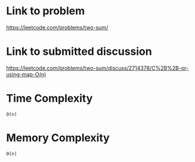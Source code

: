# Link to problem
https://leetcode.com/problems/two-sum/

# Link to submitted discussion
https://leetcode.com/problems/two-sum/discuss/2714378/C%2B%2B-or-using-map-O(n)

# Time Complexity
`O(n)`

# Memory Complexity
`O(n)`
